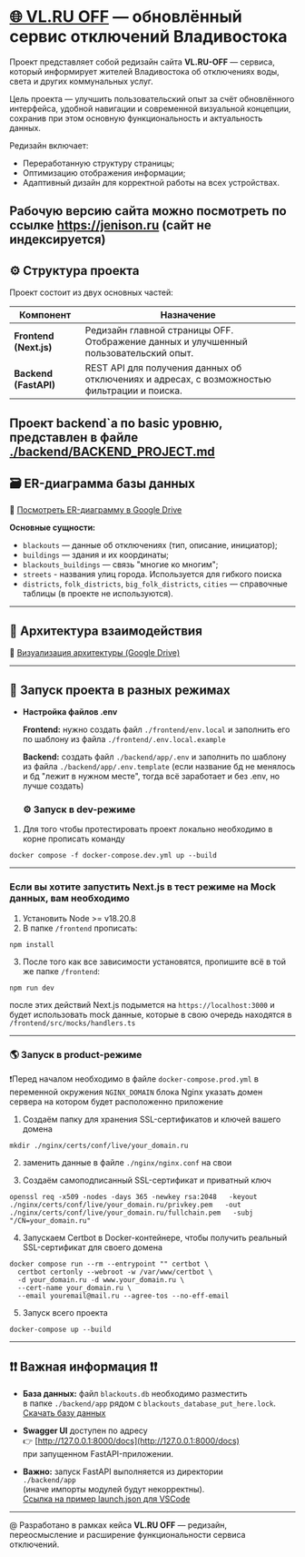 # [🌐 VL.RU OFF](https://jenison.ru/) — обновлённый сервис отключений Владивостока

Проект представляет собой редизайн сайта **VL.RU-OFF** — сервиса, который информирует жителей Владивостока об отключениях воды, света и других коммунальных услуг.

Цель проекта — улучшить пользовательский опыт за счёт обновлённого интерфейса, удобной навигации и современной визуальной концепции, сохранив при этом основную функциональность и актуальность данных.

Редизайн включает:

- Переработанную структуру страницы;
- Оптимизацию отображения информации;
- Адаптивный дизайн для корректной работы на всех устройствах.

## Рабочую версию сайта можно посмотреть по ссылке https://jenison.ru (сайт не индексируется)

## ⚙️ Структура проекта

Проект состоит из двух основных частей:

| Компонент              | Назначение                                                                                  |
| ---------------------- | ------------------------------------------------------------------------------------------- |
| **Frontend (Next.js)** | Редизайн главной страницы OFF. Отображение данных и улучшенный пользовательский опыт.       |
| **Backend (FastAPI)**  | REST API для получения данных об отключениях и адресах, с возможностью фильтрации и поиска. |

## Проект backend`a по basic уровню, представлен в файле [./backend/BACKEND_PROJECT.md](./backend/BACKEND_PROJECT.md)

## 🗃️ ER-диаграмма базы данных

📎 [Посмотреть ER-диаграмму в Google Drive](https://drive.google.com/file/d/1iT7aMqjBba9qrZ3RdFetMKcgEgX2t5OY/view?usp=sharing)

**Основные сущности:**

- `blackouts` — данные об отключениях (тип, описание, инициатор);
- `buildings` — здания и их координаты;
- `blackouts_buildings` — связь "многие ко многим";
- `streets` - названия улиц города. Используется для гибкого поиска
- `districts`, `folk_districts`, `big_folk_districts`, `cities` — справочные таблицы (в проекте не используются).

---

## 🔄 Архитектура взаимодействия

📎 [Визуализация архитектуры (Google Drive)](https://drive.google.com/file/d/1f9imtgWe26sqSA_v5F0euhay1ppuZM4s/view?usp=sharing)

---

## 🚀 Запуск проекта в разных режимах

- **Настройка файлов .env**

  **Frontend:**
  нужно создать файл `./frontend/env.local` и заполнить его по шаблону из файла `./frontend/.env.local.example`

  **Backend:**
  создать файл `./backend/app/.env` и заполнить по шаблону из файла `./backend/app/.env.template` (если название бд не менялось и бд "лежит в нужном месте", тогда всё заработает и без .env, но лучше создать)

  ### ⚙ Запуск в dev-режиме

1. Для того чтобы протестировать проект локально необходимо в корне прописать команду

```
docker compose -f docker-compose.dev.yml up --build
```

---

### Если вы хотите запустить Next.js в тест режиме на Mock данных, вам необходимо

1. Установить Node >= v18.20.8
2. В папке `/frontend` прописать:

```
npm install
```

3. После того как все зависимости установятся, пропишите всё в той же папке `/frontend`:

```
npm run dev
```

после этих действий Next.js подымется на `https://localhost:3000` и будет использовать mock данные, которые в свою очередь находятся в `/frontend/src/mocks/handlers.ts`

---

### 🌎 Запуск в product-режиме

❗Перед началом необходимо в файле `docker-compose.prod.yml` в переменной окружения `NGINX_DOMAIN` блока Nginx указать домен сервера на котором будет расположенно приложение

1. Создаём папку для хранения SSL-сертификатов и ключей вашего домена

```
mkdir ./nginx/certs/conf/live/your_domain.ru
```

2. заменить данные в файле `./nginx/nginx.conf` на свои

3. Создаём самоподписанный SSL-сертификат и приватный ключ

```
openssl req -x509 -nodes -days 365 -newkey rsa:2048   -keyout ./nginx/certs/conf/live/your_domain.ru/privkey.pem   -out ./nginx/certs/conf/live/your_domain.ru/fullchain.pem   -subj "/CN=your_domain.ru"
```

4. Запускаем Certbot в Docker-контейнере, чтобы получить реальный SSL-сертификат для своего домена

```
docker compose run --rm --entrypoint "" certbot \
  certbot certonly --webroot -w /var/www/certbot \
  -d your_domain.ru -d www.your_domain.ru \
  --cert-name your_domain.ru \
  --email youremail@mail.ru --agree-tos --no-eff-email
```

5. Запуск всего проекта

```
docker-compose up --build
```

---

## ❗❗ Важная информация ❗❗

- **База данных:** файл `blackouts.db` необходимо разместить  
  в папке `./backend/app` рядом с `blackouts_database_put_here.lock`.  
  [Скачать базу данных](https://drive.google.com/file/d/193MPUIhWy5sL5yQk7nRSev-IcMimn1bD/view?usp=sharing)

- **Swagger UI** доступен по адресу  
  👉 [http://127.0.0.1:8000/docs](http://127.0.0.1:8000/docs)  
  при запущенном FastAPI-приложении.

- **Важно:** запуск FastAPI выполняется из директории  
  `./backend/app`  
  (иначе импорты модулей будут некорректны).  
  [Ссылка на пример launch.json для VSCode](https://drive.google.com/file/d/1xGUZZ8CnAy2rpmZgOotaeIloMpn0cbso/view?usp=sharing)

---

@ Разработано в рамках кейса **VL.RU OFF** — редизайн, переосмысление и расширение функциональности сервиса отключений.
